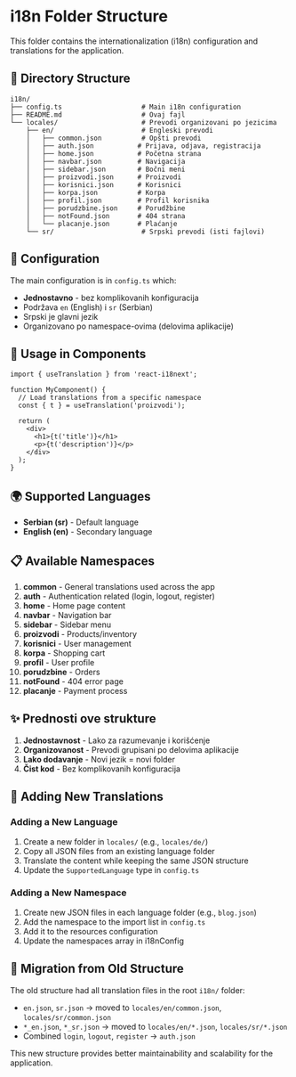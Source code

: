 # i18n Folder Structure

This folder contains the internationalization (i18n) configuration and translations for the application.

## 📁 Directory Structure

```
i18n/
├── config.ts                    # Main i18n configuration
├── README.md                    # Ovaj fajl
└── locales/                     # Prevodi organizovani po jezicima
    ├── en/                      # Engleski prevodi
    │   ├── common.json          # Opšti prevodi
    │   ├── auth.json           # Prijava, odjava, registracija
    │   ├── home.json           # Početna strana
    │   ├── navbar.json         # Navigacija
    │   ├── sidebar.json        # Bočni meni
    │   ├── proizvodi.json      # Proizvodi
    │   ├── korisnici.json      # Korisnici
    │   ├── korpa.json          # Korpa
    │   ├── profil.json         # Profil korisnika
    │   ├── porudzbine.json     # Porudžbine
    │   ├── notFound.json       # 404 strana
    │   └── placanje.json       # Plaćanje
    └── sr/                      # Srpski prevodi (isti fajlovi)
```

## 🔧 Configuration

The main configuration is in `config.ts` which:
- **Jednostavno** - bez komplikovanih konfiguracija
- Podržava `en` (English) i `sr` (Serbian)
- Srpski je glavni jezik
- Organizovano po namespace-ovima (delovima aplikacije)

## 📝 Usage in Components

```tsx
import { useTranslation } from 'react-i18next';

function MyComponent() {
  // Load translations from a specific namespace
  const { t } = useTranslation('proizvodi');

  return (
    <div>
      <h1>{t('title')}</h1>
      <p>{t('description')}</p>
    </div>
  );
}
```

## 🌍 Supported Languages

- **Serbian (sr)** - Default language
- **English (en)** - Secondary language

## 📋 Available Namespaces

1. **common** - General translations used across the app
2. **auth** - Authentication related (login, logout, register)
3. **home** - Home page content
4. **navbar** - Navigation bar
5. **sidebar** - Sidebar menu
6. **proizvodi** - Products/inventory
7. **korisnici** - User management
8. **korpa** - Shopping cart
9. **profil** - User profile
10. **porudzbine** - Orders
11. **notFound** - 404 error page
12. **placanje** - Payment process

## ✨ Prednosti ove strukture

1. **Jednostavnost** - Lako za razumevanje i korišćenje
2. **Organizovanost** - Prevodi grupisani po delovima aplikacije
3. **Lako dodavanje** - Novi jezik = novi folder
4. **Čist kod** - Bez komplikovanih konfiguracija

## 🔄 Adding New Translations

### Adding a New Language
1. Create a new folder in `locales/` (e.g., `locales/de/`)
2. Copy all JSON files from an existing language folder
3. Translate the content while keeping the same JSON structure
4. Update the `SupportedLanguage` type in `config.ts`

### Adding a New Namespace
1. Create new JSON files in each language folder (e.g., `blog.json`)
2. Add the namespace to the import list in `config.ts`
3. Add it to the resources configuration
4. Update the namespaces array in i18nConfig

## 🎯 Migration from Old Structure

The old structure had all translation files in the root `i18n/` folder:
- `en.json`, `sr.json` → moved to `locales/en/common.json`, `locales/sr/common.json`
- `*_en.json`, `*_sr.json` → moved to `locales/en/*.json`, `locales/sr/*.json`
- Combined `login`, `logout`, `register` → `auth.json`

This new structure provides better maintainability and scalability for the application.
